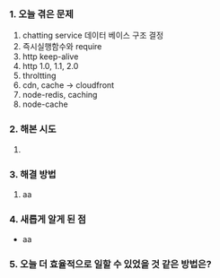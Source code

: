 
### **1. 오늘 겪은 문제**

1.  chatting service 데이터 베이스 구조 결정
2. 즉시실행함수와 require
3. http keep-alive
4. http 1.0, 1.1, 2.0
5. throltting
6. cdn, cache -> cloudfront
7. node-redis, caching
8. node-cache


### **2. 해본 시도**
1. 


### **3. 해결 방법**
1. aa

### **4. 새롭게 알게 된 점**
-  aa


### **5. 오늘 더 효율적으로 일할 수 있었을 것 같은 방법은?**
